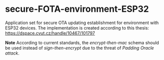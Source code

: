 # secure-FOTA-environment-ESP32
Application set for secure OTA updating establishment for environment with ESP32 devices.
The implementation is created according to this thesis: https://dspace.cvut.cz/handle/10467/101797

**Note**
According to current standards, the _encrypt-then-mac_ schema should be used instead of _sign-then-encrypt_ due to the threat of _Padding Oracle attack_. 
 
